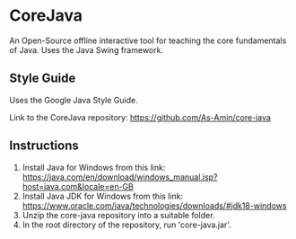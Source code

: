 <h1>CoreJava</h1>
An Open-Source offline interactive tool for teaching the core fundamentals of Java. Uses the Java Swing framework.

## Style Guide
Uses the Google Java Style Guide.

Link to the CoreJava repository: https://github.com/As-Amin/core-java

## Instructions
1) Install Java for Windows from this link: https://java.com/en/download/windows_manual.jsp?host=java.com&locale=en-GB
2) Install Java JDK for Windows from this link: https://www.oracle.com/java/technologies/downloads/#jdk18-windows
3) Unzip the core-java repository into a suitable folder.
4) In the root directory of the repository, run 'core-java.jar'.
